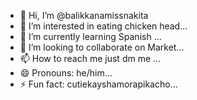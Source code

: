 - 👋 Hi, I’m @balikkanamissnakita
- 👀 I’m interested in eating chicken head...
- 🌱 I’m currently learning Spanish ...
- 💞️ I’m looking to collaborate on Market...
- 📫 How to reach me just dm me ...
- 😄 Pronouns: he/him...
- ⚡ Fun fact: cutiekayshamorapikacho...

<!---
balikkanamissnakita/balikkanamissnakita is a ✨ special ✨ repository because its `README.md` (this file) appears on your GitHub profile.
You can click the Preview link to take a look at your changes.
--->
